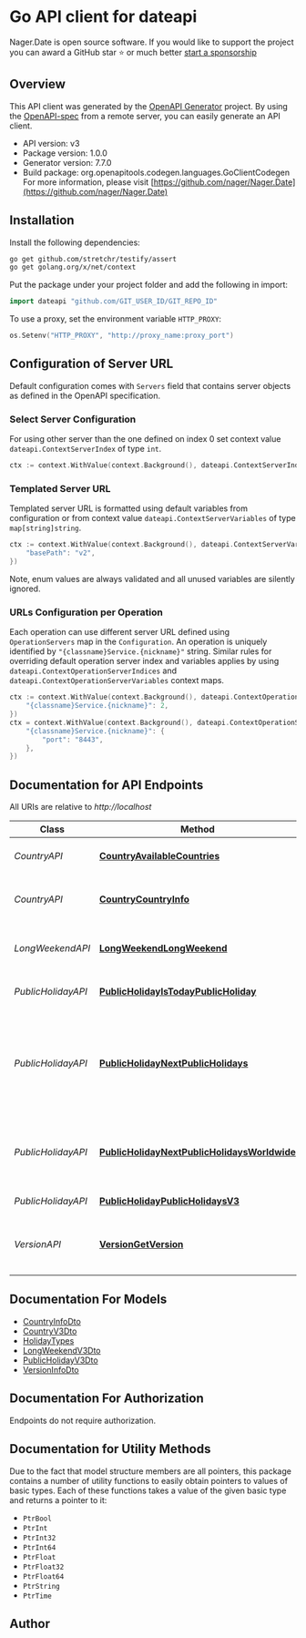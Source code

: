 # Go API client for dateapi

Nager.Date is open source software. If you would like to support the project you can award a GitHub star ⭐ or much better <a href='https://github.com/sponsors/nager'>start a sponsorship</a>

## Overview
This API client was generated by the [OpenAPI Generator](https://openapi-generator.tech) project.  By using the [OpenAPI-spec](https://www.openapis.org/) from a remote server, you can easily generate an API client.

- API version: v3
- Package version: 1.0.0
- Generator version: 7.7.0
- Build package: org.openapitools.codegen.languages.GoClientCodegen
For more information, please visit [https://github.com/nager/Nager.Date](https://github.com/nager/Nager.Date)

## Installation

Install the following dependencies:

```sh
go get github.com/stretchr/testify/assert
go get golang.org/x/net/context
```

Put the package under your project folder and add the following in import:

```go
import dateapi "github.com/GIT_USER_ID/GIT_REPO_ID"
```

To use a proxy, set the environment variable `HTTP_PROXY`:

```go
os.Setenv("HTTP_PROXY", "http://proxy_name:proxy_port")
```

## Configuration of Server URL

Default configuration comes with `Servers` field that contains server objects as defined in the OpenAPI specification.

### Select Server Configuration

For using other server than the one defined on index 0 set context value `dateapi.ContextServerIndex` of type `int`.

```go
ctx := context.WithValue(context.Background(), dateapi.ContextServerIndex, 1)
```

### Templated Server URL

Templated server URL is formatted using default variables from configuration or from context value `dateapi.ContextServerVariables` of type `map[string]string`.

```go
ctx := context.WithValue(context.Background(), dateapi.ContextServerVariables, map[string]string{
	"basePath": "v2",
})
```

Note, enum values are always validated and all unused variables are silently ignored.

### URLs Configuration per Operation

Each operation can use different server URL defined using `OperationServers` map in the `Configuration`.
An operation is uniquely identified by `"{classname}Service.{nickname}"` string.
Similar rules for overriding default operation server index and variables applies by using `dateapi.ContextOperationServerIndices` and `dateapi.ContextOperationServerVariables` context maps.

```go
ctx := context.WithValue(context.Background(), dateapi.ContextOperationServerIndices, map[string]int{
	"{classname}Service.{nickname}": 2,
})
ctx = context.WithValue(context.Background(), dateapi.ContextOperationServerVariables, map[string]map[string]string{
	"{classname}Service.{nickname}": {
		"port": "8443",
	},
})
```

## Documentation for API Endpoints

All URIs are relative to *http://localhost*

Class | Method | HTTP request | Description
------------ | ------------- | ------------- | -------------
*CountryAPI* | [**CountryAvailableCountries**](docs/CountryAPI.md#countryavailablecountries) | **Get** /api/v3/AvailableCountries | Get all available countries
*CountryAPI* | [**CountryCountryInfo**](docs/CountryAPI.md#countrycountryinfo) | **Get** /api/v3/CountryInfo/{countryCode} | Get country info for the given country
*LongWeekendAPI* | [**LongWeekendLongWeekend**](docs/LongWeekendAPI.md#longweekendlongweekend) | **Get** /api/v3/LongWeekend/{year}/{countryCode} | Get long weekends for a given country
*PublicHolidayAPI* | [**PublicHolidayIsTodayPublicHoliday**](docs/PublicHolidayAPI.md#publicholidayistodaypublicholiday) | **Get** /api/v3/IsTodayPublicHoliday/{countryCode} | Is today a public holiday
*PublicHolidayAPI* | [**PublicHolidayNextPublicHolidays**](docs/PublicHolidayAPI.md#publicholidaynextpublicholidays) | **Get** /api/v3/NextPublicHolidays/{countryCode} | Returns the upcoming public holidays for the next 365 days for the given country
*PublicHolidayAPI* | [**PublicHolidayNextPublicHolidaysWorldwide**](docs/PublicHolidayAPI.md#publicholidaynextpublicholidaysworldwide) | **Get** /api/v3/NextPublicHolidaysWorldwide | Returns the upcoming public holidays for the next 7 days
*PublicHolidayAPI* | [**PublicHolidayPublicHolidaysV3**](docs/PublicHolidayAPI.md#publicholidaypublicholidaysv3) | **Get** /api/v3/PublicHolidays/{year}/{countryCode} | Get public holidays
*VersionAPI* | [**VersionGetVersion**](docs/VersionAPI.md#versiongetversion) | **Get** /api/v3/Version | Get the version of the used Nager.Date library


## Documentation For Models

 - [CountryInfoDto](docs/CountryInfoDto.md)
 - [CountryV3Dto](docs/CountryV3Dto.md)
 - [HolidayTypes](docs/HolidayTypes.md)
 - [LongWeekendV3Dto](docs/LongWeekendV3Dto.md)
 - [PublicHolidayV3Dto](docs/PublicHolidayV3Dto.md)
 - [VersionInfoDto](docs/VersionInfoDto.md)


## Documentation For Authorization

Endpoints do not require authorization.


## Documentation for Utility Methods

Due to the fact that model structure members are all pointers, this package contains
a number of utility functions to easily obtain pointers to values of basic types.
Each of these functions takes a value of the given basic type and returns a pointer to it:

* `PtrBool`
* `PtrInt`
* `PtrInt32`
* `PtrInt64`
* `PtrFloat`
* `PtrFloat32`
* `PtrFloat64`
* `PtrString`
* `PtrTime`

## Author



